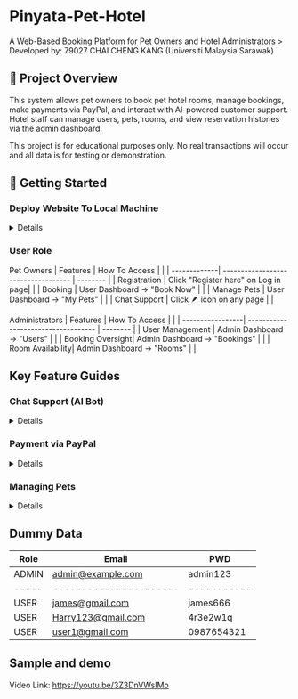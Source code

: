 # Pinyata-Pet-Hotel
A Web-Based Booking Platform for Pet Owners and Hotel Administrators > Developed by: 79027 CHAI CHENG KANG (Universiti Malaysia Sarawak)

## 🧾 Project Overview
This system allows pet owners to book pet hotel rooms, manage bookings, make payments via PayPal, and interact with AI-powered customer support. Hotel staff can manage users, pets, rooms, and view reservation histories via the admin dashboard.

This project is for educational purposes only. No real transactions will occur and all data is for testing or demonstration.

## 🚦 Getting Started
### Deploy Website To Local Machine

<details>
  Run Locally with Wampserver64/XAMPP
  -Wampserver64
  1. Copy project files into wamp64/htdocs/
  2. Launch Wampserver64
  3. Import the .sql file into phpMyAdmin
  4. Access via http://localhost/index.html

  -XAMPP
  1. Copy project files into xampp/htdocs/
  2. Launch XAMPP → Start Apache and MySQL
  3. Import the .sql file into phpMyAdmin
  4. Access via http://localhost/index.html
</details>

### User Role
Pet Owners
| Features     | How To Access                       |          |
| -------------| ----------------------------------- | -------- |
| Registration | Click "Register here" on Log in page|          |
| Booking      | User Dashboard → "Book Now"         |          |
| Manage Pets  | User Dashboard → "My Pets"          |          |
| Chat Support | Click 🪶 icon on any page          |          |

Administrators
| Features         | How To Access                       |          |
| -----------------| ----------------------------------- | -------- |
| User Management  | Admin Dashboard → "Users"           |          |
| Booking Oversight| Admin Dashboard → "Bookings"        |          |
| Room Availability| Admin Dashboard → "Rooms"           |          |

## Key Feature Guides
### Chat Support (AI Bot)
<details>
Click the chatbot icon on the bottom corner

Ask queries relate to pet field like:

"Is Deluxe room available?"

"What pet this hotel was support?"

The bot provides automated responses 24/7
</details>

### Payment via PayPal
<details>
PayPal Sandbox credentials are required

Transaction processed securely using cURL API integration

Live payments are not activated — simulation only
1. Complete booking 

2. Use sandbox credentials:

Buyer Email: sb-abcdef@personal.example.com

Password: test_password

3. Confirm payment → Redirected to booking confirmation

Paypal Credentials
Ask from developer
</details>

### Managing Pets
<details>
To add a pet:

1. After login Go to "My Pets" → "Add New"

2. Upload photo (JPG/PNG under 2MB)

3. Enter details:

    - Name: Max
    - Type: Dog
    - Breed: Golden Retriever
    - Age: 3
    - Special Notes: Allergic to chicken
</details>

## Dummy Data

| Role  | Email                  | PWD         |
| ----- | ---------------------- | ----------- |
| ADMIN | admin@example.com      | admin123    |
| ----- | ---------------------- | ----------- |
| USER  | james@gmail.com        | james666    |
| USER  | Harry123@gmail.com     | 4r3e2w1q    |
| USER  | user1@gmail.com        | 0987654321  |

## Sample and demo

Video Link: https://youtu.be/3Z3DnVWsIMo


